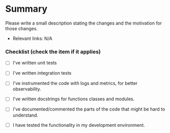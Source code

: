 # Summary

Please write a small description stating the changes and the motivation for those changes.

- Relevant links: N/A 


### Checklist (check the item if it applies)

- [ ] I've written unit tests
- [ ] I've written integration tests
- [ ] I've instrumented the code with logs and metrics, for better observability.
- [ ] I've written docstrings for functions classes and modules.
- [ ] I've documented/commented the parts of the code that might be hard to understand.
- [ ] I have tested the functionality in my development environment.

